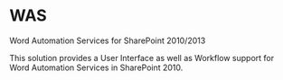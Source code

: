 WAS
===

Word Automation Services for SharePoint 2010/2013

This solution provides a User Interface as well as Workflow support for Word Automation Services in SharePoint 2010.
